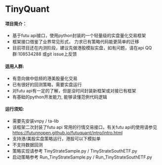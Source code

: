 # TinyQuant
#### 项目简介：
+ 基于futu api接口，使用python封装的一个轻量级的实盘量化交易框架
+ 框架接口借鉴了业界常见形式， 力求已有策略代码能更简单的迁移
+ 目前项目还在内测阶段，建议先做港股模拟实盘，如有问题，请在api QQ群:108534288 或git issue上反馈

#### 适用人群:
+ 有意向做中低频的港美股量化交易
+ 已有很好的回测策略，需要实盘运行
+ 对futu api有一定的了解，但是没时间封装新框架或对接已有框架
+ 有基础的python开发能力, 能够读懂范例代码逻辑

#### 运行须知:
+ 需要先安装vnpy / ta-lib
+ 该框架二次封装了futu api 常用的行情交易接口，有关futu api的使用请参见 https://futunnopen.github.io/futuquant/intro/intro.html
+ 支持港/美股实盘策略运行，港股可以下模拟单
+ 不支持数据回测
+ 策略实现请参考 TinyStrateSample.py / TinyStrateSouthETF.py
+ 启动策略参考 Run_TinyStrateSample.py / Run_TinyStrateSouthETF.py
